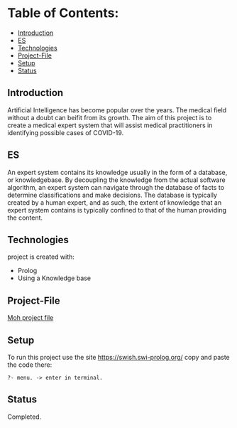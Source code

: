 # Table of Contents:
* [Introduction](#Introduction)
* [ES](#ES)
* [Technologies](#Technologies)
* [Project-File](#Project-File)
* [Setup](#Setup)
* [Status](#Status)

## Introduction 
Artificial Intelligence has become popular over the years. The medical field without a doubt can beifit from its growth.
The aim of this project is to create a medical expert system that will assist medical practitioners in identifying possible 
cases of COVID-19.

## ES
An expert system contains its knowledge usually in the form of a database, or knowledgebase. 
By decoupling the knowledge from the actual software algorithm, an expert system can navigate through the database of facts to determine classifications and make decisions. 
The database is typically created by a human expert, and as such, the extent of knowledge that an expert system contains is typically confined to that
of the human providing the content.

## Technologies
project is created with:
* Prolog
* Using a Knowledge base

## Project-File
[Moh project file](https://github.com/R-White-0/UTECH-Medical-ES-Project/tree/master/AI%20UTECH%20Project)

## Setup
To run this project use the site https://swish.swi-prolog.org/ copy and paste the code there: 
```
?- menu. -> enter in terminal.
```



## Status
Completed.
